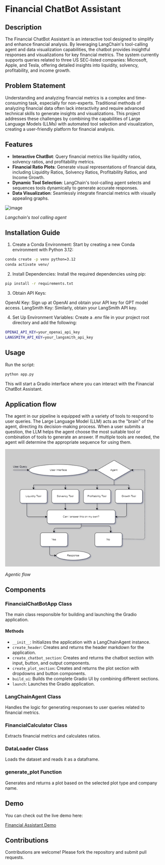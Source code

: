 # Financial ChatBot Assistant

## Description
The Financial ChatBot Assistant is an interactive tool designed to simplify and enhance financial analysis. By leveraging LangChain's tool-calling agent and data visualization capabilities, the chatbot provides insightful responses and visualizations for key financial metrics. The system currently supports queries related to three US SEC-listed companies: Microsoft, Apple, and Tesla, offering detailed insights into liquidity, solvency, profitability, and income growth.

## Problem Statement
Understanding and analyzing financial metrics is a complex and time-consuming task, especially for non-experts. Traditional methods of analyzing financial data often lack interactivity and require advanced technical skills to generate insights and visualizations. This project addresses these challenges by combining the capabilities of Large Language Models (LLMs) with automated tool selection and visualization, creating a user-friendly platform for financial analysis.

## Features
- **Interactive ChatBot**: Query financial metrics like liquidity ratios, solvency ratios, and profitability metrics.
- **Financial Ratio Plots**: Generate visual representations of financial data, including Liquidity Ratios, Solvency Ratios, Profitability Ratios, and Income Growth.
- **Dynamic Tool Selection**: LangChain's tool-calling agent selects and sequences tools dynamically to generate accurate responses.
- **Data Visualization**: Seamlessly integrate financial metrics with visually appealing graphs.

   
![image](https://github.com/user-attachments/assets/42cac309-0bc8-4412-895d-c1bc339a63e7)

*Langchain's tool calling agent*

## Installation Guide
1. Create a Conda Environment: Start by creating a new Conda environment with Python 3.12:

```bash
conda create -p venv python=3.12
conda activate venv/
```
2. Install Dependencies: Install the required dependencies using pip:

```bash
pip install -r requirements.txt
```
3. Obtain API Keys:

OpenAI Key: Sign up at OpenAI and obtain your API key for GPT model access.
LangSmith Key: Similarly, obtain your LangSmith API key.

4. Set Up Environment Variables: Create a .env file in your project root directory and add the following:

```bash
OPENAI_API_KEY=your_openai_api_key
LANGSMITH_API_KEY=your_langsmith_api_key
```

## Usage
Run the script:

```bash
python app.py
```

This will start a Gradio interface where you can interact with the Financial ChatBot Assistant.
## Application flow
The agent in our pipeline is equipped with a variety of tools to respond to user queries. The Large Language Model (LLM) acts as the "brain" of the agent, directing its decision-making process. When a user submits a question, the LLM helps the agent choose the most suitable tool or combination of tools to generate an answer. If multiple tools are needed, the agent will determine the appropriate sequence for using them.

![alt text](image.png)

*Agentic flow*

## Components
### FinancialChatBotApp Class
The main class responsible for building and launching the Gradio application.

#### Methods
- `__init__`: Initializes the application with a LangChainAgent instance.
- `create_header`: Creates and returns the header markdown for the application.
- `create_chatbot_section`: Creates and returns the chatbot section with input, button, and output components.
- `create_plot_section`: Creates and returns the plot section with dropdowns and button components.
- `build_ui`: Builds the complete Gradio UI by combining different sections.
- `launch`: Launches the Gradio application.

### LangChainAgent Class
Handles the logic for generating responses to user queries related to financial metrics.

### FinancialCalculator Class
Extracts financial metrics and calculates ratios.

### DataLoader Class
Loads the dataset and reads it as a dataframe.

### generate_plot Function
Generates and returns a plot based on the selected plot type and company name.

## Demo
You can check out the live demo here:

[Financial Assistant Demo](https://huggingface.co/spaces/Safni/Financial_assistant)

## Contributions
Contributions are welcome! Please fork the repository and submit pull requests.

